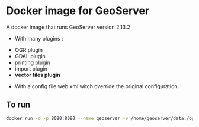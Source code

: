 # Docker image for GeoServer

A docker image that runs GeoServer version 2.13.2 

- With many plugins :
* OGR plugin
* GDAL plugin
* printing plugin
* import plugin
* **vector tiles plugin**

- With a config file web.xml witch override the original configuration. 

## To run

```bash
docker run -d -p 8080:8080 --name geoserver -v /home/geoserver/data:/opt/geoserver/data_dir mbaussier/inao_geoserver
```



